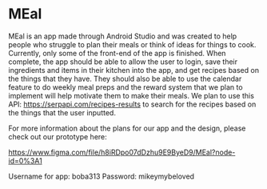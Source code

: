 # MEal

MEal is an app made through Android Studio and was
created to help people who struggle to plan 
their meals or think of ideas for things to cook. 
Currently, only some of the front-end of the app 
is finished. When complete, the app should be able
to allow the user to login, save their ingredients
and items in their kitchen into the app, and get
recipes based on the things that they have. They
should also be able to use the calendar feature to
do weekly meal preps and the reward system that we
plan to implement will help motivate them to make
their meals. We plan to use this API: 
https://serpapi.com/recipes-results 
to search for the recipes based on the things that the
user inputted. 

For more information about the plans for our app and
the design, please check out our prototype here:

https://www.figma.com/file/h8iRDpo07dDzhu9E9ByeD9/MEal?node-id=0%3A1


Username for app: boba313
Password: mikeymybeloved
